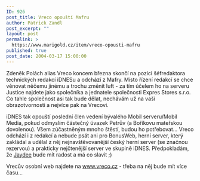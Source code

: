 ```yaml
---
ID: 926
post_title: Vreco opouští Mafru
author: Patrick Zandl
post_excerpt: ""
layout: post
permalink: >
  https://www.marigold.cz/item/vreco-opousti-mafru
published: true
post_date: 2004-03-17 15:00:00
---
```

<P>Zdeněk Polách alias Vreco koncem března skončí na pozici šéfredaktora technických redakcí iDNESu a odchází z Mafry. Místo řízení redakcí se chce věnovat něčemu jinému a trochu změnit luft - za tím účelem ho na serveru Justice najdete jako společníka a jednatele společnosti Expres Stores s.r.o. Co tahle společnost asi tak bude dělat, nechávám už na vaší obrazotvornosti a nejvíce pak na Vrecovi. </P>
<P>iDNES tak opouští poslední člen vedení bývalého Mobil serveru/Mobil Media, pokud odmyslím částečný úvazek Petrův (a Boříkovu mateřskou dovolenou).&#160;Všem zúčastněným mnoho štěstí, budou ho potřebovat... Vreco odchází i z redakcí a nebude psát ani pro BonusWeb, herní server, který zakládal a udělal z něj nejnavštěvovanější český herní server (se značnou rezervou) a prakticky nejčtenější server ve skupině iDNES. Předpokladám, že <A href="http://games.tiscali.cz/" target=_blank>Jaydee</A> bude mít radost a má co slavit ;)</P>
<P>Vrecův osobní web najdete na <A href="http://www.vreco.cz/">www.vreco.cz</A> - třeba na něj bude mít více času...</P>